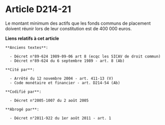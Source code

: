 # Article D214-21

Le montant minimum des actifs que les fonds communs de placement doivent réunir lors de leur constitution est de 400 000
euros.

**Liens relatifs à cet article**

	**Anciens textes**:

	  - Décret n°89-624 1989-09-06 art 8 (ecqc les SICAV de droit commun)
	  - Décret n°89-624 du 6 septembre 1989 - art. 8 (Ab)

	**Cité par**:

	  - Arrêté du 12 novembre 2004 - art. 411-13 (V)
	  - Code monétaire et financier - art. D214-54 (Ab)

	**Codifié par**:

	  - Décret n°2005-1007 du 2 août 2005

	**Abrogé par**:

	  - Décret n°2011-922 du 1er août 2011 - art. 1
